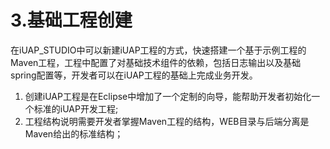 # 3.基础工程创建 #

在iUAP_STUDIO中可以新建iUAP工程的方式，快速搭建一个基于示例工程的Maven工程，工程中配置了对基础技术组件的依赖，包括日志输出以及基础spring配置等，开发者可以在iUAP工程的基础上完成业务开发。 

1. 创建iUAP工程是在Eclipse中增加了一个定制的向导，能帮助开发者初始化一个标准的iUAP开发工程;
2. 工程结构说明需要开发者掌握Maven工程的结构，WEB目录与后端分离是Maven给出的标准结构；

